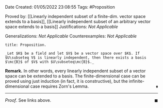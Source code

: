 <div class="topSpace"></div>

Date Created: 01/05/2022 23:08:55
Tags: #Proposition

Proved by: [[Linearly independent subset of a finite-dim. vector space extends to a basis]], [[Linearly independent subset of an arbitrary vector space extends to a basis]]
Justifications: _Not Applicable_

Generalizations: _Not Applicable_
Counterexamples: _Not Applicable_

``` ad-Proposition
title: Proposition.

_Let $K$ be a field and let $V$ be a vector space over $K$. If $U\subseteq V$ is linearly independent, then there exists a basis $\mc{B}$ of $V$ with $U\subseteq\mc{B}$._

```

**Remark.** In other words, every linearly independent subset of a vector space can be extended to a basis. The finite-dimensional case can be proved using just induction (in fact, it is constructive), but the infinite-dimensional case requires Zorn's Lemma.<span style="float:right;">$\blacklozenge$</span>

---

_Proof_. See links above.<span style="float:right;">$\blacksquare$</span>
